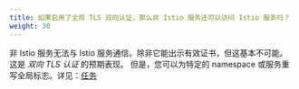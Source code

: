 ```yaml
---
title: 如果启用了全局 TLS 双向认证，那么非 Istio 服务还可以访问 Istio 服务吗？
weight: 30
---
```

非 Istio 服务无法与 Istio 服务通信。除非它能出示有效证书，但这基本不可能。
这是 *双向 TLS 认证* 的预期表现。
但是，您可以为特定的 namespace 或服务重写全局标志。详见：[任务](/zh/docs/tasks/security/authn-policy)
